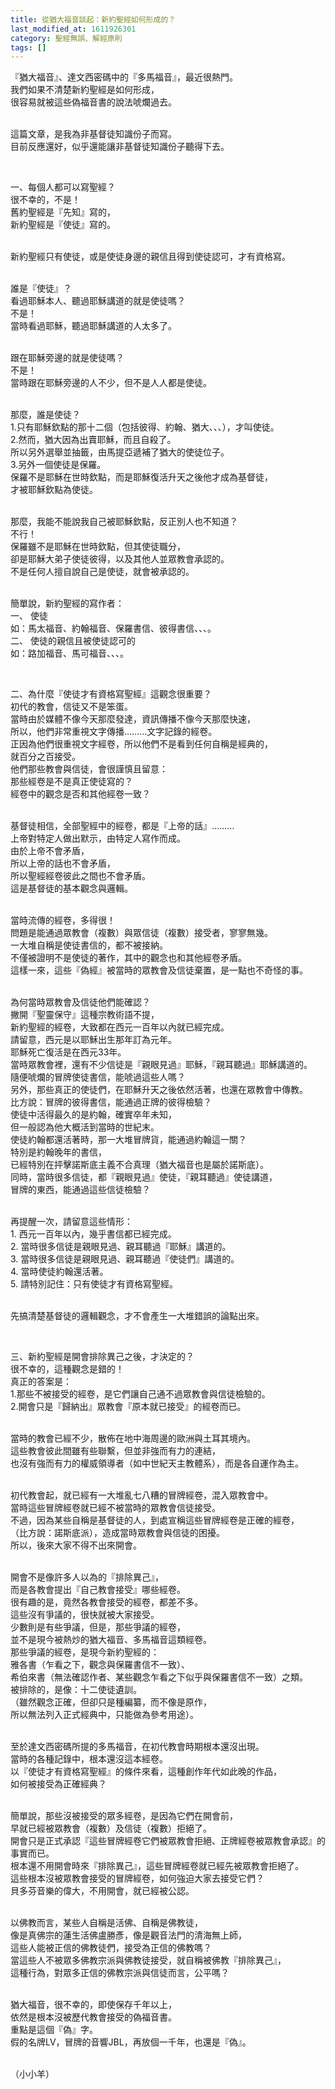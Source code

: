 ```yaml
---
title: 從猶大福音談起：新約聖經如何形成的？
last_modified_at: 1611926301
category: 聖經無誤、解經原則
tags: []
---
```


<p>『猶大福音』、達文西密碼中的『多馬福音』，最近很熱門。<br>
我們如果不清楚新約聖經是如何形成，<br>
很容易就被這些偽福音書的說法唬爛過去。</p>

<p><br>
這篇文章，是我為非基督徒知識份子而寫。<br>
目前反應還好，似乎還能讓非基督徒知識份子聽得下去。</p>

<p>&nbsp;</p>

<p>一、每個人都可以寫聖經？<br>
很不幸的，不是！<br>
舊約聖經是『先知』寫的，<br>
新約聖經是『使徒』寫的。</p>

<p><br>
新約聖經只有使徒，或是使徒身邊的親信且得到使徒認可，才有資格寫。</p>

<p><br>
誰是『使徒』？<br>
看過耶穌本人、聽過耶穌講道的就是使徒嗎？<br>
不是！<br>
當時看過耶穌，聽過耶穌講道的人太多了。</p>

<p><br>
跟在耶穌旁邊的就是使徒嗎？<br>
不是！<br>
當時跟在耶穌旁邊的人不少，但不是人人都是使徒。</p>

<p><br>
那麼，誰是使徒？<br>
1.只有耶穌欽點的那十二個（包括彼得、約翰、猶大、、、），才叫使徒。<br>
2.然而，猶大因為出賣耶穌，而且自殺了。<br>
所以另外選舉並抽籤，由馬提亞遞補了猶大的使徒位子。<br>
3.另外一個使徒是保羅。<br>
保羅不是耶穌在世時欽點，而是耶穌復活升天之後他才成為基督徒，<br>
才被耶穌欽點為使徒。</p>

<p><br>
那麼，我能不能說我自己被耶穌欽點，反正別人也不知道？<br>
不行！<br>
保羅雖不是耶穌在世時欽點，但其使徒職分，<br>
卻是耶穌大弟子使徒彼得，以及其他人並眾教會承認的。<br>
不是任何人擅自說自己是使徒，就會被承認的。</p>

<p><br>
簡單說，新約聖經的寫作者：<br>
一、 使徒<br>
如：馬太福音、約翰福音、保羅書信、彼得書信、、、。<br>
二、 使徒的親信且被使徒認可的<br>
如：路加福音、馬可福音、、、。</p>

<p>&nbsp;</p>

<p>二、為什麼『使徒才有資格寫聖經』這觀念很重要？<br>
初代的教會，信徒又不是笨蛋。<br>
當時由於媒體不像今天那麼發達，資訊傳播不像今天那麼快速，<br>
所以，他們非常重視文字傳播………文字記錄的經卷。<br>
正因為他們很重視文字經卷，所以他們不是看到任何自稱是經典的，<br>
就百分之百接受。<br>
他們那些教會與信徒，會很謹慎且留意：<br>
那些經卷是不是真正使徒寫的？<br>
經卷中的觀念是否和其他經卷一致？</p>

<p><br>
基督徒相信，全部聖經中的經卷，都是『上帝的話』………<br>
上帝對特定人做出默示，由特定人寫作而成。<br>
由於上帝不會矛盾，<br>
所以上帝的話也不會矛盾，<br>
所以聖經經卷彼此之間也不會矛盾。<br>
這是基督徒的基本觀念與邏輯。</p>

<p><br>
當時流傳的經卷，多得很！<br>
問題是能通過眾教會（複數）與眾信徒（複數）接受者，寥寥無幾。<br>
一大堆自稱是使徒書信的，都不被接納。<br>
不僅被證明不是使徒的著作，其中的觀念也和其他經卷矛盾。<br>
這樣一來，這些『偽經』被當時的眾教會及信徒棄置，是一點也不奇怪的事。</p>

<p><br>
為何當時眾教會及信徒他們能確認？<br>
撇開『聖靈保守』這種宗教術語不提，<br>
新約聖經的經卷，大致都在西元一百年以內就已經完成。<br>
請留意，西元是以耶穌出生那年訂為元年。<br>
耶穌死亡復活是在西元33年。<br>
當時眾教會裡，還有不少信徒是『親眼見過』耶穌，『親耳聽過』耶穌講道的。<br>
隨便唬爛的冒牌使徒書信，能唬過這些人嗎？<br>
另外，那些真正的使徒們，在耶穌升天之後依然活著，也還在眾教會中傳教。<br>
比方說：冒牌的彼得書信，能通過正牌的彼得檢驗？<br>
使徒中活得最久的是約翰，確實卒年未知，<br>
但一般認為他大概活到當時的世紀末。<br>
使徒約翰都還活著時，那一大堆冒牌貨，能通過約翰這一關？<br>
特別是約翰晚年的書信，<br>
已經特別在抨擊諾斯底主義不合真理（猶大福音也是屬於諾斯底）。<br>
同時，當時很多信徒，都『親眼見過』使徒，『親耳聽過』使徒講道，<br>
冒牌的東西，能通過這些信徒檢驗？</p>

<p><br>
再提醒一次，請留意這些情形：<br>
1. 西元一百年以內，幾乎書信都已經完成。<br>
2. 當時很多信徒是親眼見過、親耳聽過『耶穌』講道的。<br>
3. 當時很多信徒是親眼見過、親耳聽過『使徒們』講道的。<br>
4. 當時使徒約翰還活著。<br>
5. 請特別記住：只有使徒才有資格寫聖經。</p>

<p><br>
先搞清楚基督徒的邏輯觀念，才不會產生一大堆錯誤的論點出來。</p>

<p>&nbsp;</p>

<p>三、新約聖經是開會排除異己之後，才決定的？<br>
很不幸的，這種觀念是錯的！<br>
真正的答案是：<br>
1.那些不被接受的經卷，是它們讓自己通不過眾教會與信徒檢驗的。<br>
2.開會只是『歸納出』眾教會『原本就已接受』的經卷而已。</p>

<p><br>
當時的教會已經不少，散佈在地中海周邊的歐洲與土耳其境內。<br>
這些教會彼此間雖有些聯繫，但並非強而有力的連結，<br>
也沒有強而有力的權威領導者（如中世紀天主教體系），而是各自運作為主。</p>

<p><br>
初代教會起，就已經有一大堆亂七八糟的冒牌經卷，混入眾教會中。<br>
當時這些冒牌經卷就已經不被當時的眾教會信徒接受。<br>
不過，因為某些自稱是基督徒的人，到處宣稱這些冒牌經卷是正確的經卷，<br>
（比方說：諾斯底派），造成當時眾教會與信徒的困擾。<br>
所以，後來大家不得不出來開會。</p>

<p><br>
開會不是像許多人以為的『排除異己』，<br>
而是各教會提出『自己教會接受』哪些經卷。<br>
很有趣的是，竟然各教會接受的經卷，都差不多。<br>
這些沒有爭議的，很快就被大家接受。<br>
少數則是有些爭議，但是，那些爭議的經卷，<br>
並不是現今被熱炒的猶大福音、多馬福音這類經卷。<br>
那些爭議的經卷，是現今新約聖經的：<br>
雅各書（乍看之下，觀念與保羅書信不一致）、<br>
希伯來書（無法確認作者、某些觀念乍看之下似乎與保羅書信不一致）之類。<br>
被排除的，是像：十二使徒遺訓。<br>
（雖然觀念正確，但卻只是種編纂，而不像是原作，<br>
所以無法列入正式經典中，只能做為參考用途）。</p>

<p><br>
至於達文西密碼所提的多馬福音，在初代教會時期根本還沒出現。<br>
當時的各種記錄中，根本還沒這本經卷。<br>
以『使徒才有資格寫聖經』的條件來看，這種創作年代如此晚的作品，<br>
如何被接受為正確經典？</p>

<p><br>
簡單說，那些沒被接受的眾多經卷，是因為它們在開會前，<br>
早就已經被眾教會（複數）及信徒（複數）拒絕了。<br>
開會只是正式承認『這些冒牌經卷它們被眾教會拒絕、正牌經卷被眾教會承認』的事實而已。<br>
根本還不用開會時來『排除異己』，這些冒牌經卷就已經先被眾教會拒絕了。<br>
這些根本沒被眾教會接受的冒牌經卷，如何強迫大家去接受它們？<br>
貝多芬音樂的偉大，不用開會，就已經被公認。</p>

<p><br>
以佛教而言，某些人自稱是活佛、自稱是佛教徒，<br>
像是真佛宗的蓮生活佛盧勝彥，像是觀音法門的清海無上師，<br>
這些人能被正信的佛教徒們，接受為正信的佛教嗎？<br>
當這些人不被眾多佛教宗派與佛教徒接受，就自稱被佛教『排除異己』，<br>
這種行為，對眾多正信的佛教宗派與信徒而言，公平嗎？</p>

<p><br>
猶大福音，很不幸的，即使保存千年以上，<br>
依然是根本沒被歷代教會接受的偽福音書。<br>
重點是這個『偽』字。<br>
假的名牌LV，冒牌的音響JBL，再放個一千年，也還是『偽』。</p>

<p><br>
（小小羊）</p>

